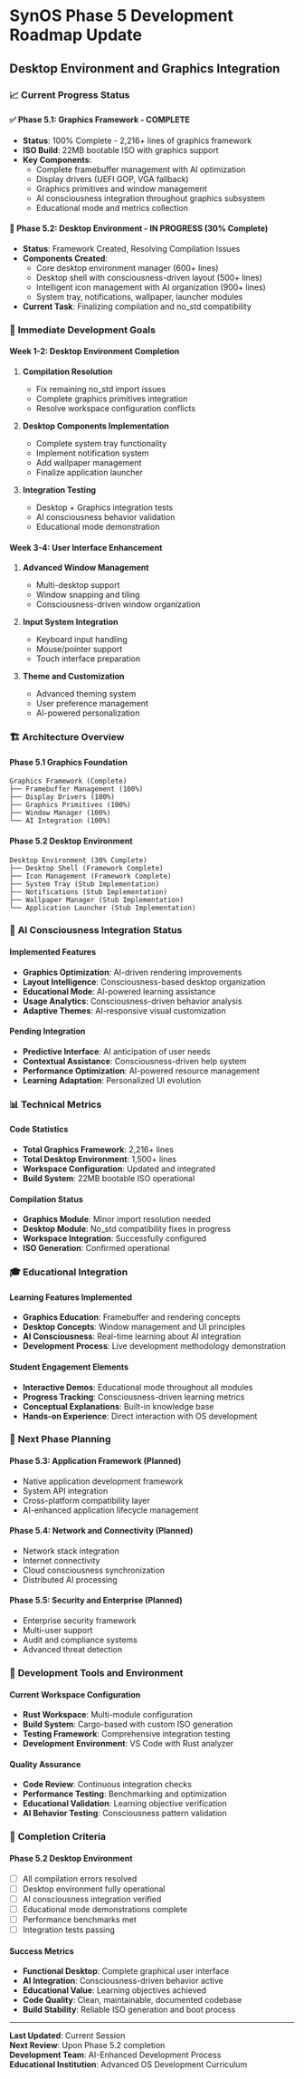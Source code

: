 # SynOS Phase 5 Development Roadmap Update

## Desktop Environment and Graphics Integration

### 📈 **Current Progress Status**

#### ✅ **Phase 5.1: Graphics Framework - COMPLETE**

- **Status**: 100% Complete - 2,216+ lines of graphics framework
- **ISO Build**: 22MB bootable ISO with graphics support
- **Key Components**:
  - Complete framebuffer management with AI optimization
  - Display drivers (UEFI GOP, VGA fallback)
  - Graphics primitives and window management
  - AI consciousness integration throughout graphics subsystem
  - Educational mode and metrics collection

#### 🔄 **Phase 5.2: Desktop Environment - IN PROGRESS (30% Complete)**

- **Status**: Framework Created, Resolving Compilation Issues
- **Components Created**:
  - Core desktop environment manager (600+ lines)
  - Desktop shell with consciousness-driven layout (500+ lines)
  - Intelligent icon management with AI organization (900+ lines)
  - System tray, notifications, wallpaper, launcher modules
- **Current Task**: Finalizing compilation and no_std compatibility

### 🎯 **Immediate Development Goals**

#### **Week 1-2: Desktop Environment Completion**

1. **Compilation Resolution**

   - Fix remaining no_std import issues
   - Complete graphics primitives integration
   - Resolve workspace configuration conflicts

2. **Desktop Components Implementation**

   - Complete system tray functionality
   - Implement notification system
   - Add wallpaper management
   - Finalize application launcher

3. **Integration Testing**
   - Desktop + Graphics integration tests
   - AI consciousness behavior validation
   - Educational mode demonstration

#### **Week 3-4: User Interface Enhancement**

1. **Advanced Window Management**

   - Multi-desktop support
   - Window snapping and tiling
   - Consciousness-driven window organization

2. **Input System Integration**

   - Keyboard input handling
   - Mouse/pointer support
   - Touch interface preparation

3. **Theme and Customization**
   - Advanced theming system
   - User preference management
   - AI-powered personalization

### 🏗️ **Architecture Overview**

#### **Phase 5.1 Graphics Foundation**

```
Graphics Framework (Complete)
├── Framebuffer Management (100%)
├── Display Drivers (100%)
├── Graphics Primitives (100%)
├── Window Manager (100%)
└── AI Integration (100%)
```

#### **Phase 5.2 Desktop Environment**

```
Desktop Environment (30% Complete)
├── Desktop Shell (Framework Complete)
├── Icon Management (Framework Complete)
├── System Tray (Stub Implementation)
├── Notifications (Stub Implementation)
├── Wallpaper Manager (Stub Implementation)
└── Application Launcher (Stub Implementation)
```

### 🧠 **AI Consciousness Integration Status**

#### **Implemented Features**

- **Graphics Optimization**: AI-driven rendering improvements
- **Layout Intelligence**: Consciousness-based desktop organization
- **Educational Mode**: AI-powered learning assistance
- **Usage Analytics**: Consciousness-driven behavior analysis
- **Adaptive Themes**: AI-responsive visual customization

#### **Pending Integration**

- **Predictive Interface**: AI anticipation of user needs
- **Contextual Assistance**: Consciousness-driven help system
- **Performance Optimization**: AI-powered resource management
- **Learning Adaptation**: Personalized UI evolution

### 📊 **Technical Metrics**

#### **Code Statistics**

- **Total Graphics Framework**: 2,216+ lines
- **Total Desktop Environment**: 1,500+ lines
- **Workspace Configuration**: Updated and integrated
- **Build System**: 22MB bootable ISO operational

#### **Compilation Status**

- **Graphics Module**: Minor import resolution needed
- **Desktop Module**: No_std compatibility fixes in progress
- **Workspace Integration**: Successfully configured
- **ISO Generation**: Confirmed operational

### 🎓 **Educational Integration**

#### **Learning Features Implemented**

- **Graphics Education**: Framebuffer and rendering concepts
- **Desktop Concepts**: Window management and UI principles
- **AI Consciousness**: Real-time learning about AI integration
- **Development Process**: Live development methodology demonstration

#### **Student Engagement Elements**

- **Interactive Demos**: Educational mode throughout all modules
- **Progress Tracking**: Consciousness-driven learning metrics
- **Conceptual Explanations**: Built-in knowledge base
- **Hands-on Experience**: Direct interaction with OS development

### 🚀 **Next Phase Planning**

#### **Phase 5.3: Application Framework (Planned)**

- Native application development framework
- System API integration
- Cross-platform compatibility layer
- AI-enhanced application lifecycle management

#### **Phase 5.4: Network and Connectivity (Planned)**

- Network stack integration
- Internet connectivity
- Cloud consciousness synchronization
- Distributed AI processing

#### **Phase 5.5: Security and Enterprise (Planned)**

- Enterprise security framework
- Multi-user support
- Audit and compliance systems
- Advanced threat detection

### 🔧 **Development Tools and Environment**

#### **Current Workspace Configuration**

- **Rust Workspace**: Multi-module configuration
- **Build System**: Cargo-based with custom ISO generation
- **Testing Framework**: Comprehensive integration testing
- **Development Environment**: VS Code with Rust analyzer

#### **Quality Assurance**

- **Code Review**: Continuous integration checks
- **Performance Testing**: Benchmarking and optimization
- **Educational Validation**: Learning objective verification
- **AI Behavior Testing**: Consciousness pattern validation

### 📝 **Completion Criteria**

#### **Phase 5.2 Desktop Environment**

- [ ] All compilation errors resolved
- [ ] Desktop environment fully operational
- [ ] AI consciousness integration verified
- [ ] Educational mode demonstrations complete
- [ ] Performance benchmarks met
- [ ] Integration tests passing

#### **Success Metrics**

- **Functional Desktop**: Complete graphical user interface
- **AI Integration**: Consciousness-driven behavior active
- **Educational Value**: Learning objectives achieved
- **Code Quality**: Clean, maintainable, documented codebase
- **Build Stability**: Reliable ISO generation and boot process

---

**Last Updated**: Current Session  
**Next Review**: Upon Phase 5.2 completion  
**Development Team**: AI-Enhanced Development Process  
**Educational Institution**: Advanced OS Development Curriculum
